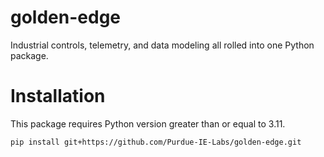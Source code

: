 # golden-edge

Industrial controls, telemetry, and data modeling all rolled into one Python package.

# Installation
This package requires Python version greater than or equal to 3.11.
```
pip install git+https://github.com/Purdue-IE-Labs/golden-edge.git
```
